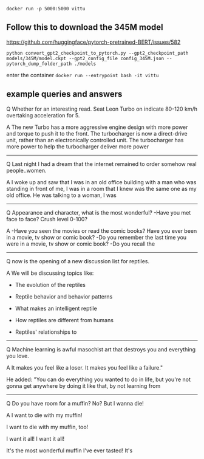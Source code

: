 `docker run -p 5000:5000 vittu`

## Follow this to download the 345M model

https://github.com/huggingface/pytorch-pretrained-BERT/issues/582

`python convert_gpt2_checkpoint_to_pytorch.py --gpt2_checkpoint_path  models/345M/model.ckpt --gpt2_config_file config_345M.json --pytorch_dump_folder_path ./models`

enter the container
`docker run --entrypoint bash -it vittu`

## example queries and answers
Q
Whether for an interesting read. Seat Leon Turbo on indicate 80-120 km/h overtaking acceleration for 5.

A
The new Turbo has a more aggressive engine design with more power and torque to push it to the front. The turbocharger is now a direct-drive unit, rather than an electronically controlled unit. The turbocharger has more power to help the turbocharger deliver more power

-------------
Q
Last night I had a dream that the internet remained to order somehow real people..women.

A
I woke up and saw that I was in an old office building with a man who was standing in front of me, I was in a room that I knew was the same one as my old office. He was talking to a woman, I was

----------
Q
Appearance and character, what is the most wonderful? -Have you met face to face? Crush level 0-100?

A
-Have you seen the movies or read the comic books? Have you ever been in a movie, tv show or comic book? -Do you remember the last time you were in a movie, tv show or comic book? -Do you recall the

------------
Q
now is the opening of a new discussion list for reptiles.

A
 We will be discussing topics like:

- The evolution of the reptiles

- Reptile behavior and behavior patterns

- What makes an intelligent reptile

- How reptiles are different from humans

- Reptiles' relationships to

----------------

Q
Machine learning is awful masochist art that destroys you and everything you love.

A
 It makes you feel like a loser. It makes you feel like a failure."

He added: "You can do everything you wanted to do in life, but you're not gonna get anywhere by doing it like that, by not learning from

---------------

Q
Do you have room for a muffin? No? But I wanna die!

A
I want to die with my muffin!

I want to die with my muffin, too!

I want it all! I want it all!

It's the most wonderful muffin I've ever tasted! It's